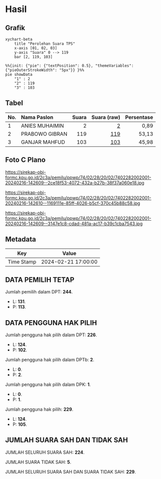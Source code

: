 # Hasil

## Grafik

```mermaid
xychart-beta
    title "Perolehan Suara TPS"
    x-axis [01, 02, 03]
    y-axis "Suara" 0 --> 119
    bar [2, 119, 103]
```

```mermaid
%%{init: {"pie": {"textPosition": 0.5}, "themeVariables": {"pieOuterStrokeWidth": "5px"}} }%%
pie showData
    "1" : 2
    "2" : 119
    "3" : 103
```

## Tabel

| No. | Nama Paslon    | Suara | Suara (raw) | Persentase |
|:--- |:-------------- | -----:| -----------:| ----------:|
| 1   | ANIES MUHAIMIN | 2     | [2][p-1]    | 0,89       |
| 2   | PRABOWO GIBRAN | 119   | [119][p-2]  | 53,13      |
| 3   | GANJAR MAHFUD  | 103   | [103][p-3]  | 45,98      |


[p-1]: https://github.com/gigit-pemilu/pemilu-2024-74-sulawesi-tenggara/blob/main/pilpres/hitung-suara/sub/74-sulawesi-tenggara/sub/02-konawe/sub/28-amonggedo/sub/2002-ulu-benua/sub/001-tps/sub/paslon-1.txt
[p-2]: https://github.com/gigit-pemilu/pemilu-2024-74-sulawesi-tenggara/blob/main/pilpres/hitung-suara/sub/74-sulawesi-tenggara/sub/02-konawe/sub/28-amonggedo/sub/2002-ulu-benua/sub/001-tps/sub/paslon-2.txt
[p-3]: https://github.com/gigit-pemilu/pemilu-2024-74-sulawesi-tenggara/blob/main/pilpres/hitung-suara/sub/74-sulawesi-tenggara/sub/02-konawe/sub/28-amonggedo/sub/2002-ulu-benua/sub/001-tps/sub/paslon-3.txt

## Foto C Plano

https://sirekap-obj-formc.kpu.go.id/2c3a/pemilu/ppwp/74/02/28/20/02/7402282002001-20240216-142609--2ce18f53-4072-432a-b27b-38f37a060e18.jpg

https://sirekap-obj-formc.kpu.go.id/2c3a/pemilu/ppwp/74/02/28/20/02/7402282002001-20240216-142610--1169111e-85ff-4026-b5cf-370c45b88c58.jpg

https://sirekap-obj-formc.kpu.go.id/2c3a/pemilu/ppwp/74/02/28/20/02/7402282002001-20240216-142609--3147e1c8-cdad-481a-ac17-b39c1cba7543.jpg


## Metadata

| Key        | Value               |
| ---------- | ------------------- |
| Time Stamp | 2024-02-21 17:00:00 |


## DATA PEMILIH TETAP

Jumlah pemilih dalam DPT: **244**.
 * L: **131**.
 * P: **113**.

## DATA PENGGUNA HAK PILIH

Jumlah pengguna hak pilih dalam DPT: **226**.
 * L: **124**.
 * P: **102**.

Jumlah pengguna hak pilih dalam DPTb: **2**.
 * L: **0**.
 * P: **2**.

Jumlah pengguna hak pilih dalam DPK: **1**.
 * L: **0**.
 * P: **1**.

Jumlah pengguna hak pilih: **229**.
 * L: **124**.
 * P: **105**.

## JUMLAH SUARA SAH DAN TIDAK SAH

JUMLAH SELURUH SUARA SAH: **224**.

JUMLAH SUARA TIDAK SAH: **5**.

JUMLAH SELURUH SUARA SAH DAN SUARA TIDAK SAH: **229**.


